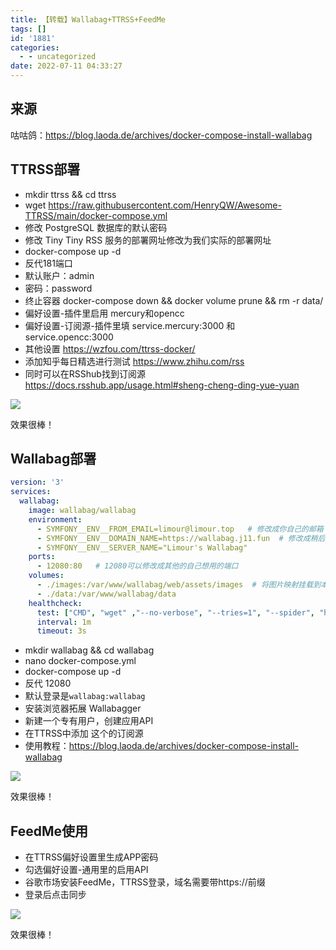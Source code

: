 ```yaml
---
title: 【转载】Wallabag+TTRSS+FeedMe
tags: []
id: '1881'
categories:
  - - uncategorized
date: 2022-07-11 04:33:27
---
```


## 来源

咕咕鸽：https://blog.laoda.de/archives/docker-compose-install-wallabag

## TTRSS部署

*   mkdir ttrss && cd ttrss
*   wget https://raw.githubusercontent.com/HenryQW/Awesome-TTRSS/main/docker-compose.yml
*   修改 PostgreSQL 数据库的默认密码
*   修改 Tiny Tiny RSS 服务的部署网址修改为我们实际的部署网址
*   docker-compose up -d
*   反代181端口
*   默认账户：admin
*   密码：password
*   终止容器 docker-compose down && docker volume prune && rm -r data/
*   偏好设置-插件里启用 mercury和opencc
*   偏好设置-订阅源-插件里填 service.mercury:3000 和 service.opencc:3000
*   其他设置 https://wzfou.com/ttrss-docker/
*   添加知乎每日精选进行测试 https://www.zhihu.com/rss
*   同时可以在RSShub找到订阅源 https://docs.rsshub.app/usage.html#sheng-cheng-ding-yue-yuan

![](https://img.limour.top/archives_2023/blog/20220711110841.webp)

效果很棒！

## Wallabag部署

```yml
version: '3'
services:
  wallabag:
    image: wallabag/wallabag
    environment:
      - SYMFONY__ENV__FROM_EMAIL=limour@limour.top   # 修改成你自己的邮箱
      - SYMFONY__ENV__DOMAIN_NAME=https://wallabag.j11.fun  # 修改成稍后要反向代理的域名
      - SYMFONY__ENV__SERVER_NAME="Limour's Wallabag"
    ports:
      - 12080:80   # 12080可以修改成其他的自己想用的端口
    volumes:
      - ./images:/var/www/wallabag/web/assets/images  # 将图片映射挂载到本地，这样docker停止了，数据不会丢失
      - ./data:/var/www/wallabag/data
    healthcheck:
      test: ["CMD", "wget" ,"--no-verbose", "--tries=1", "--spider", "http://localhost"]
      interval: 1m
      timeout: 3s
```

*   mkdir wallabag && cd wallabag
*   nano docker-compose.yml
*   docker-compose up -d
*   反代 12080
*   默认登录是`wallabag:wallabag`
*   安装浏览器拓展 Wallabagger
*   新建一个专有用户，创建应用API
*   在TTRSS中添加 这个的订阅源
*   使用教程：https://blog.laoda.de/archives/docker-compose-install-wallabag

![](https://img.limour.top/archives_2023/blog/20220711121934.webp)

效果很棒！

## FeedMe使用

*   在TTRSS偏好设置里生成APP密码
*   勾选偏好设置-通用里的启用API
*   谷歌市场安装FeedMe，TTRSS登录，域名需要带https://前缀
*   登录后点击同步

![](https://img.limour.top/archives_2023/blog/f8968e59b82a59b69db5bc99a31f345.jpg)

效果很棒！